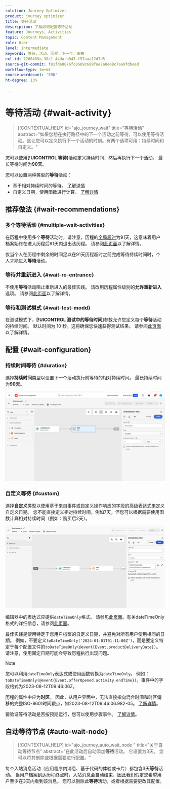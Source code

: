 ```yaml
---
solution: Journey Optimizer
product: journey optimizer
title: 等待活动
description: 了解如何配置等待活动
feature: Journeys, Activities
topic: Content Management
role: User
level: Intermediate
keywords: 等待，活动，历程，下一个，画布
exl-id: 7268489a-38c1-44da-b043-f57aaa12d7d5
source-git-commit: f81fde0076fc8689c689fae7a0ee8c7aa9fdbeed
workflow-type: tm+mt
source-wordcount: '598'
ht-degree: 13%

---
```


# 等待活动 {#wait-activity}

>[!CONTEXTUALHELP]
>id="ajo_journey_wait"
>title="等待活动"
>abstract="如果您想在执行路径中的下一个活动之前等待，可以使用等待活动。这让您可以定义执行下一个活动的时刻。有两个选项可用：持续时间和自定义。"

您可以使用&#x200B;**[!UICONTROL 等待]**&#x200B;活动定义持续时间，然后再执行下一个活动。  最长等待时间为&#x200B;**90天**。

您可以设置两种类型的&#x200B;**等待**&#x200B;活动：

* 基于相对持续时间的等待。 [了解详情](#duration)
* 自定义日期，使用函数进行计算。 [了解详情](#custom)

<!--
* [Email send time optimization](#email_send_time_optimization)
* [Fixed date](#fixed_date) 
-->

## 推荐做法 {#wait-recommendations}

### 多个等待活动 {#multiple-wait-activities}

在历程中使用多个&#x200B;**等待**&#x200B;活动时，请注意，历程的[全局超时](journey-properties.md#global_timeout)为91天，这意味着用户档案始终在进入历程后91天内退出该历程。 请参阅[此页面](journey-properties.md#global_timeout)以了解详情。

仅当个人在历程中剩余的时间足以在91天历程超时之前完成等待持续时间时，个人才能进入&#x200B;**等待**&#x200B;活动。

### 等待并重新进入 {#wait-re-entrance}

不使用&#x200B;**等待**&#x200B;活动阻止重新进入的最佳实践。 请改用历程属性级别的&#x200B;**允许重新进入**&#x200B;选项。 请参阅[此页面](../building-journeys/journey-properties.md#entrance)以了解详情。

### 等待和测试模式 {#wait-test-modd}

在测试模式下，**[!UICONTROL 测试中的等待时间]**&#x200B;参数允许您定义每个&#x200B;**等待**&#x200B;活动的持续时间。 默认时间为 10 秒。这将确保您快速获得测试结果。 请参阅[此页面](../building-journeys/testing-the-journey.md)以了解详情。

## 配置 {#wait-configuration}

### 持续时间等待 {#duration}

选择&#x200B;**持续时间**&#x200B;类型以设置下一个活动执行前等待的相对持续时间。 最长持续时间为&#x200B;**90天**。

![定义等待持续时间](assets/journey55.png)

<!--
## Fixed date wait{#fixed_date}

Select the date for the execution of the next activity.

![](assets/journey56.png)

-->

### 自定义等待 {#custom}

选择&#x200B;**自定义**&#x200B;类型以使用基于来自事件或自定义操作响应的字段的高级表达式来定义自定义日期。 您不能直接定义相对持续时间，例如7天，但您可以根据需要使用函数计算相对持续时间（例如：购买后2天）。

![使用表达式定义自定义等待](assets/journey57.png)

编辑器中的表达式应提供`dateTimeOnly`格式。 请参见[此页面](expression/expressionadvanced.md)。有关dateTimeOnly格式的详细信息，请参阅[此页面](expression/data-types.md)。

最佳实践是使用特定于您用户档案的自定义日期，并避免对所有用户使用相同的日期。 例如，不要定义`toDateTimeOnly('2024-01-01T01:11:00Z')`，而是要定义特定于每个配置文件的`toDateTimeOnly(@event{Event.productDeliveryDate})`。 请注意，使用固定日期可能会导致历程执行出现问题。


>[!NOTE]
>
>您可以利用`dateTimeOnly`表达式或使用函数转换为`dateTimeOnly`。 例如： `toDateTimeOnly(@event{Event.offerOpened.activity.endTime})`，事件中的字段格式为2023-08-12T09:46:06Z。
>
>历程的属性中应为&#x200B;**时区**。 因此，从用户界面中，无法直接指向混合时间和时区偏移的完整ISO-8601时间戳点，如2023-08-12T09:46:06.982-05。 [了解详情](../building-journeys/timezone-management.md)。


要验证等待活动是否按预期运行，您可以使用步骤事件。 [了解详情](../reports/query-examples.md#common-queries)。

<!--## Email send time optimization{#email_send_time_optimization}

This type of wait uses a score calculated in Adobe Experience Platform. The score calculates the propensity to click or open an email in the future based on past behavior. Note that the algorithm calculating the score needs a certain amount of data to work. As a result, when it does not have enough data, the default wait time will apply. At publication time, you'll be notified that the default time applies.

>[!NOTE]
>
>The first event of your journey must have a namespace.
>
>This capability is only available after an **[!UICONTROL Email]** activity. You need to have Adobe Campaign Standard.

1. In the **[!UICONTROL Amount of time]** field, define the number of hours to consider to optimize email sending.
1. In the **[!UICONTROL Optimization type]** field, choose if the optimization should increase clicks or opens.
1. In the **[!UICONTROL Default time]** field, define the default time to wait if the predictive send time score is not available.

    >[!NOTE]
    >
    >Note that the send time score can be unavailable because there is not enough data to perform the calculation. In this case, you will be informed, at publication time, that the default time applies.

![](assets/journey57bis.png)-->

## 自动等待节点  {#auto-wait-node}


>[!CONTEXTUALHELP]
>id="ajo_journey_auto_wait_node "
>title="关于自动等待节点"
>abstract="在此活动后自动添加&#x200B;**等待**&#x200B;活动。 它设置为3天。 您可以将其删除或根据需要进行配置。"

每个入站消息活动（应用程序内消息、基于代码的体验或卡片）都包含3天&#x200B;**等待**&#x200B;活动。 当用户档案到达历程终点时，入站消息会自动结束，因此我们假定您希望用户至少在3天内看到该消息。 您可以删除此&#x200B;**等待**&#x200B;活动，或者根据需要更改其配置。